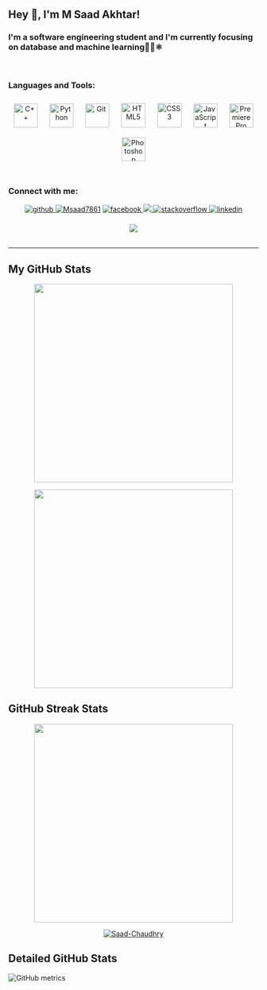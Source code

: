 ## **Hey 👋, I'm M Saad Akhtar!**  
  

### <div align="left">I'm a software engineering student and I'm currently focusing on database and machine learning👨‍💻⚛️</div>  
  

<br/>  



### Languages and Tools:  
<div align="center">  
<img style="margin: 10px" src="https://profilinator.rishav.dev/skills-assets/cplusplus-original.svg" alt="C++" height="48" />  
<img style="margin: 10px" src="https://profilinator.rishav.dev/skills-assets/python-original.svg" alt="Python" height="48" />  
<img style="margin: 10px" src="https://profilinator.rishav.dev/skills-assets/git-scm-icon.svg" alt="Git" height="48" />  
<img style="margin: 10px" src="https://profilinator.rishav.dev/skills-assets/html5-original-wordmark.svg" alt="HTML5" height="49" />  
<img style="margin: 10px" src="https://profilinator.rishav.dev/skills-assets/css3-original-wordmark.svg" alt="CSS3" height="49" />  
<img style="margin: 10px" src="https://profilinator.rishav.dev/skills-assets/javascript-original.svg" alt="JavaScript" height="48" />
<img style="margin: 10px" src="https://profilinator.rishav.dev/skills-assets/adobepremierepro.png" alt="Premiere Pro" height="48" />  
<img style="margin: 10px" src="https://profilinator.rishav.dev/skills-assets/photoshop-plain.svg" alt="Photoshop" height="48" />  
</div>  

<br/>  



### Connect with me:  
<div align="center">
<a href="https://github.com/Saad-Chaudhry" target="_blank">
<img src=https://img.shields.io/badge/github-%2324292e.svg?&style=for-the-badge&logo=github&logoColor=white alt=github style="margin-bottom: 5px;" />
</a>
<a href="https://twitter.com/Msaad7861" target="blank"><img src="https://img.shields.io/twitter/follow/Msaad7861?logo=twitter&style=for-the-badge" alt="Msaad7861" /></a>
<a href="https://www.facebook.com/saad.akhtar.182" target="_blank">
<img src=https://img.shields.io/badge/facebook-%232E87FB.svg?&style=for-the-badge&logo=facebook&logoColor=white alt=facebook style="margin-bottom: 5px;" />
</a>
<a href="https://instagram.com/c.h_saad">
<img  src="https://img.shields.io/badge/instagram-%23E4405F.svg?&style=for-the-badge&logo=instagram&logoColor=white" />
</a>
<a href="https://stackoverflow.com/users/19585638/m-saad-akhtar" target="_blank">
<img src=https://img.shields.io/badge/stackoverflow-%23F28032.svg?&style=for-the-badge&logo=stackoverflow&logoColor=white alt=stackoverflow style="margin-bottom: 5px;" />
</a>
<a href="https://linkedin.com/in/saad-akhtar-72247212b" target="_blank">
<img src=https://img.shields.io/badge/linkedin-%231E77B5.svg?&style=for-the-badge&logo=linkedin&logoColor=white alt=linkedin style="margin-bottom: 5px;" />
</a>  
</div>  
  

<br/>  

<div align="center">
<img src="https://komarev.com/ghpvc/?username=Saad-Chaudhry&&style=flat-square" align="center" />
</div>  
  

<br/>  



___
<h2 align="left">My GitHub Stats</h2>

<p align="center">
  <img width="400px" src="https://github-readme-stats.vercel.app/api/top-langs/?username=Saad-Chaudhry&hide=TeX&layout=compact&theme=tokyonight&hide_border=true&bg_color=1F222E" />
</p>

<p align="center">
  <img width="400px" src="https://github-readme-stats.vercel.app/api?username=Saad-Chaudhry&show_icons=true&theme=tokyonight&hide_border=true&bg_color=1F222E" />

  
  
  
  
  
<h2 align="left">GitHub Streak Stats </h2>
<p align="center">
  <img width="400px" src="https://github-readme-streak-stats.herokuapp.com/?user=Saad-Chaudhry&show_icons=true&theme=tokyoday&hide_border=true&bg_color=E8FFED" /></p>

  <p align="middle"> <a href="https://github.com/ryo-ma/github-profile-trophy"><img src="https://github-profile-trophy.vercel.app/?username=Saad-Chaudhry" alt="Saad-Chaudhry" /></a> </p>
  
  
  
  
  
  
  <h2 align="left">Detailed GitHub Stats </h2>
  
![GitHub metrics](https://metrics.lecoq.io/Saad-Chaudhry)  
